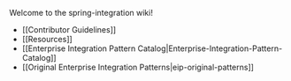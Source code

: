 Welcome to the spring-integration wiki!

* [[Contributor Guidelines]]
* [[Resources]]
* [[Enterprise Integration Pattern Catalog|Enterprise-Integration-Pattern-Catalog]]
* [[Original Enterprise Integration Patterns|eip-original-patterns]]
